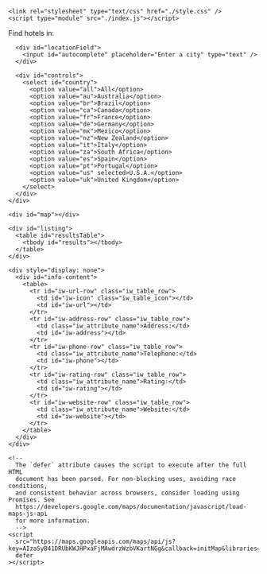 <html>
  <head>
    <title>Place Autocomplete Hotels Search</title>

    <link rel="stylesheet" type="text/css" href="./style.css" />
    <script type="module" src="./index.js"></script>
  </head>
  <body>
    <div class="hotel-search">
      <div id="findhotels">Find hotels in:</div>

      <div id="locationField">
        <input id="autocomplete" placeholder="Enter a city" type="text" />
      </div>

      <div id="controls">
        <select id="country">
          <option value="all">All</option>
          <option value="au">Australia</option>
          <option value="br">Brazil</option>
          <option value="ca">Canada</option>
          <option value="fr">France</option>
          <option value="de">Germany</option>
          <option value="mx">Mexico</option>
          <option value="nz">New Zealand</option>
          <option value="it">Italy</option>
          <option value="za">South Africa</option>
          <option value="es">Spain</option>
          <option value="pt">Portugal</option>
          <option value="us" selected>U.S.A.</option>
          <option value="uk">United Kingdom</option>
        </select>
      </div>
    </div>

    <div id="map"></div>

    <div id="listing">
      <table id="resultsTable">
        <tbody id="results"></tbody>
      </table>
    </div>

    <div style="display: none">
      <div id="info-content">
        <table>
          <tr id="iw-url-row" class="iw_table_row">
            <td id="iw-icon" class="iw_table_icon"></td>
            <td id="iw-url"></td>
          </tr>
          <tr id="iw-address-row" class="iw_table_row">
            <td class="iw_attribute_name">Address:</td>
            <td id="iw-address"></td>
          </tr>
          <tr id="iw-phone-row" class="iw_table_row">
            <td class="iw_attribute_name">Telephone:</td>
            <td id="iw-phone"></td>
          </tr>
          <tr id="iw-rating-row" class="iw_table_row">
            <td class="iw_attribute_name">Rating:</td>
            <td id="iw-rating"></td>
          </tr>
          <tr id="iw-website-row" class="iw_table_row">
            <td class="iw_attribute_name">Website:</td>
            <td id="iw-website"></td>
          </tr>
        </table>
      </div>
    </div>

    <!-- 
      The `defer` attribute causes the script to execute after the full HTML
      document has been parsed. For non-blocking uses, avoiding race conditions,
      and consistent behavior across browsers, consider loading using Promises. See
      https://developers.google.com/maps/documentation/javascript/load-maps-js-api
      for more information.
      -->
    <script
      src="https://maps.googleapis.com/maps/api/js?key=AIzaSyB41DRUbKWJHPxaFjMAwdrzWzbVKartNGg&callback=initMap&libraries=places&v=weekly"
      defer
    ></script>
  </body>
</htm
